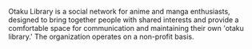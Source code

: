 Otaku Library is a social network for anime and manga enthusiasts, designed to bring together people 
with shared interests and provide a comfortable space for communication and maintaining their own 
'otaku library.' The organization operates on a non-profit basis.
